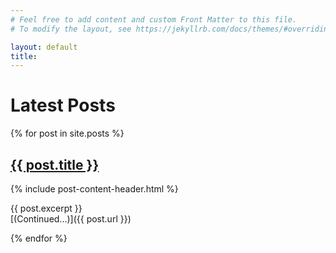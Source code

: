 ```yaml
---
# Feel free to add content and custom Front Matter to this file.
# To modify the layout, see https://jekyllrb.com/docs/themes/#overriding-theme-defaults

layout: default
title: 
---
```


# Latest Posts

{% for post in site.posts %}
## <a href="{{ post.url }}">{{ post.title }}</a>
{% include post-content-header.html %}

<div class="post-content">
{{ post.excerpt }}
</div>
[(Continued...)]({{ post.url }})

{% endfor %}
